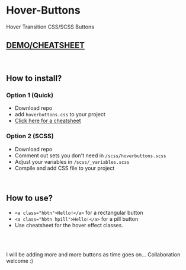 # Hover-Buttons
Hover Transition CSS/SCSS Buttons
<br>
## [DEMO/CHEATSHEET](https://varin6.github.io/Hover-Buttons/)
<br>

## How to install?

### Option 1 (Quick)
- Download repo
- add `hoverbuttons.css` to your project
- [Click here for a cheatsheet](https://varin6.github.io/Hover-Buttons/)

### Option 2 (SCSS)
- Download repo
- Comment out sets you don't need in `/scss/hoverbuttons.scss`
- Adjust your variables in `/scss/_variables.scss`
- Compile and add CSS file to your project

<br>

## How to use?

- `<a class="hbtn">Hello!</a>` for a rectangular button
- `<a class="hbtn hpill">Hello!</a>` for a pill button
- Use cheatsheet for the hover effect classes.
<br>
<br>

I will be adding more and more buttons as time goes on...
Collaboration welcome :)

